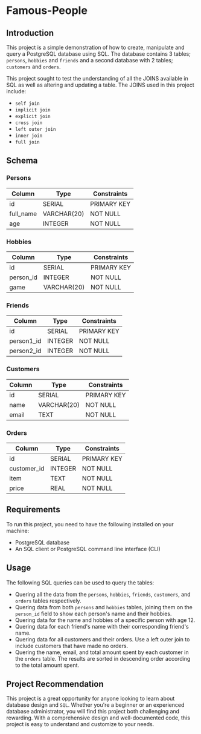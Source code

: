 <h1>Famous-People</h1>

<h2>Introduction</h2>

This project is a simple demonstration of how to create, manipulate and query a PostgreSQL database using SQL. The database contains 3 tables; `persons`, `hobbies` and `friends` and a second database with 2 tables; `customers` and `orders`.

This project sought to test the understanding of all the JOINS available in SQL as well as altering and updating a table. 
The JOINS used in this project include:

- `self join`
- `implicit join`
- `explicit join`
- `cross join`
- `left outer join`
- `inner join`
- `full join`

<h2>Schema</h2>

<h3>Persons</h3>

<center>
    
<table style="margin: 0 auto;">
   <thead>
      <tr>
          <th>Column</th>
         <th>Type</th>
         <th>Constraints</th>
      </tr>
   </thead>
   <tbody>
      <tr>
         <td>id</td>
         <td>SERIAL</td>
         <td>PRIMARY KEY</td>
      </tr>
      <tr>
         <td>full_name</td>
         <td>VARCHAR(20)</td>
         <td>NOT NULL</td>
      </tr>
      <tr>
         <td>age</td>
         <td>INTEGER</td>
         <td>NOT NULL</td>
      </tr>
   </tbody>
</table>
    
</center>

<h3>Hobbies</h3>

<center>
    
<table style="margin: 0 auto;">
   <thead>
      <tr>
          <th>Column</th>
         <th>Type</th>
         <th>Constraints</th>
      </tr>
   </thead>
   <tbody>
      <tr>
         <td>id</td>
         <td>SERIAL</td>
         <td>PRIMARY KEY</td>
      </tr>
      <tr>
         <td>person_id</td>
         <td>INTEGER</td>
         <td>NOT NULL</td>
      </tr>
      <tr>
         <td>game</td>
         <td>VARCHAR(20)</td>
         <td>NOT NULL</td>
      </tr>
   </tbody>
</table>
    
</center>

<h3>Friends</h3>

<center>
    
<table style="margin: 0 auto;">
   <thead>
      <tr>
          <th>Column</th>
         <th>Type</th>
         <th>Constraints</th>
      </tr>
   </thead>
   <tbody>
      <tr>
         <td>id</td>
         <td>SERIAL</td>
         <td>PRIMARY KEY</td>
      </tr>
      <tr>
         <td>person1_id</td>
         <td>INTEGER</td>
         <td>NOT NULL</td>
      </tr>
      <tr>
         <td>person2_id</td>
         <td>INTEGER</td>
         <td>NOT NULL</td>
      </tr>
   </tbody>
</table>
    
</center>

<h3>Customers</h3>

<center>
    
<table style="margin: 0 auto;">
   <thead>
      <tr>
          <th>Column</th>
         <th>Type</th>
         <th>Constraints</th>
      </tr>
   </thead>
   <tbody>
      <tr>
         <td>id</td>
         <td>SERIAL</td>
         <td>PRIMARY KEY</td>
      </tr>
      <tr>
         <td>name</td>
         <td>VARCHAR(20)</td>
         <td>NOT NULL</td>
      </tr>
      <tr>
         <td>email</td>
         <td>TEXT</td>
         <td>NOT NULL</td>
      </tr>
   </tbody>
</table>
    
</center>

<h3>Orders</h3>

<center>
    
<table style="margin: 0 auto;">
   <thead>
      <tr>
          <th>Column</th>
         <th>Type</th>
         <th>Constraints</th>
      </tr>
   </thead>
   <tbody>
      <tr>
         <td>id</td>
         <td>SERIAL</td>
         <td>PRIMARY KEY</td>
      </tr>
      <tr>
         <td>customer_id</td>
         <td>INTEGER</td>
         <td>NOT NULL</td>
      </tr>
      <tr>
         <td>item</td>
         <td>TEXT</td>
         <td>NOT NULL</td>
      </tr>
      <tr>
         <td>price</td>
         <td>REAL</td>
         <td>NOT NULL</td>
      </tr>
   </tbody>
</table>
    
</center>

<h2>Requirements</h2>

To run this project, you need to have the following installed on your machine:

- PostgreSQL database
- An SQL client or PostgreSQL command line interface (CLI)

<h2>Usage</h2>

The following SQL queries can be used to query the tables:
- Quering all the data from the `persons`, `hobbies`, `friends`, `customers`, and `orders` tables respectively.
- Quering data from both `persons` and `hobbies` tables, joining them on the `person_id` field to show each person's name and their hobbies.
- Quering data for the name and hobbies of a specific person with age 12.
- Quering data for each friend's name with their corresponding friend's name.
- Quering data for all customers and their orders. Use a left outer join to include customers that have made no orders.
- Quering the name, email, and total amount spent by each customer in the `orders` table. The results are sorted in descending order according to the total amount spent.

<h2>Project Recommendation</h2>

This project is a great opportunity for anyone looking to learn about database design and `SQL`. Whether you're a beginner or an experienced database administrator, you will find this project both challenging and rewarding. With a comprehensive design and well-documented code, this project is easy to understand and customize to your needs.

